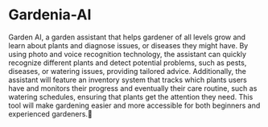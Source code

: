 # Gardenia-AI
Garden AI, a garden assistant that helps gardener of all levels grow and learn about plants and diagnose issues, or diseases they might have. By using photo and voice recognition technology, the assistant can quickly recognize different plants and detect potential problems, such as pests, diseases, or watering issues, providing tailored advice. Additionally, the assistant will feature an inventory system that tracks which plants users have and monitors their progress and eventually their care routine, such as watering schedules, ensuring that plants get the attention they need. This tool will make gardening easier and more accessible for both beginners and experienced gardeners.🌱
